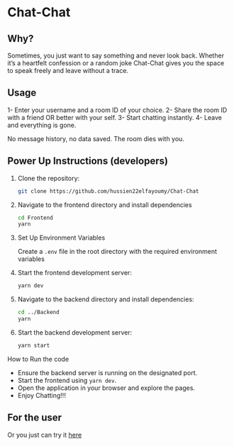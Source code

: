 # Chat-Chat

## Why?

Sometimes, you just want to say something and never look back. Whether it’s a heartfelt confession or a random joke Chat-Chat gives you the space to speak freely and leave without a trace.

## Usage

1- Enter your username and a room ID of your choice.
2- Share the room ID with a friend OR better with your self.
3- Start chatting instantly.
4- Leave and everything is gone.

No message history, no data saved. The room dies with you.

## Power Up Instructions (developers)

1. Clone the repository:

   ```sh
   git clone https://github.com/hussien22elfayoumy/Chat-Chat
   ```

2. Navigate to the frontend directory and install dependencies

   ```sh
   cd Frontend
   yarn
   ```

3. Set Up Environment Variables

   Create a `.env` file in the root directory with the required environment variables

4. Start the frontend development server:

   ```sh
   yarn dev
   ```

5. Navigate to the backend directory and install dependencies:

   ```sh
   cd ../Backend
   yarn
   ```

6. Start the backend development server:

   ```sh
   yarn start
   ```

How to Run the code

- Ensure the backend server is running on the designated port.
- Start the frontend using `yarn dev`.
- Open the application in your browser and explore the pages.
- Enjoy Chatting!!!

## For the user

Or you just can try it [here](https://chat-chat-app.vercel.app/)
